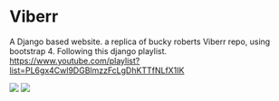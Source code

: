 # Viberr

A Django based website. a replica of bucky roberts Viberr repo, using bootstrap 4.
Following this django playlist.
https://www.youtube.com/playlist?list=PL6gx4Cwl9DGBlmzzFcLgDhKTTfNLfX1IK

![](https://i.imgur.com/e3vKTQy.png)
![](https://i.imgur.com/ymhmlFw.png)
